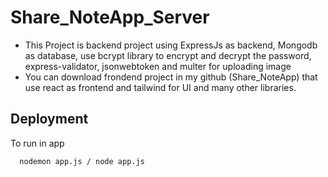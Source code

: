 
# Share_NoteApp_Server
- This Project is backend project using ExpressJs as backend, Mongodb as database, use bcrypt library to encrypt and decrypt the password, express-validator, jsonwebtoken and multer for uploading image
- You can download frondend project in my github (Share_NoteApp) that use react as frontend and tailwind for UI and many other libraries.

## Deployment

To run in app
```bash
  nodemon app.js / node app.js

